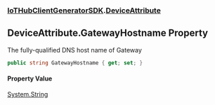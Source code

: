 ### [IoTHubClientGeneratorSDK](./IoTHubClientGeneratorSDK.md 'IoTHubClientGeneratorSDK').[DeviceAttribute](./IoTHubClientGeneratorSDK-DeviceAttribute.md 'IoTHubClientGeneratorSDK.DeviceAttribute')
## DeviceAttribute.GatewayHostname Property
The fully-qualified DNS host name of Gateway  
```csharp
public string GatewayHostname { get; set; }
```
#### Property Value
[System.String](https://docs.microsoft.com/en-us/dotnet/api/System.String 'System.String')  
